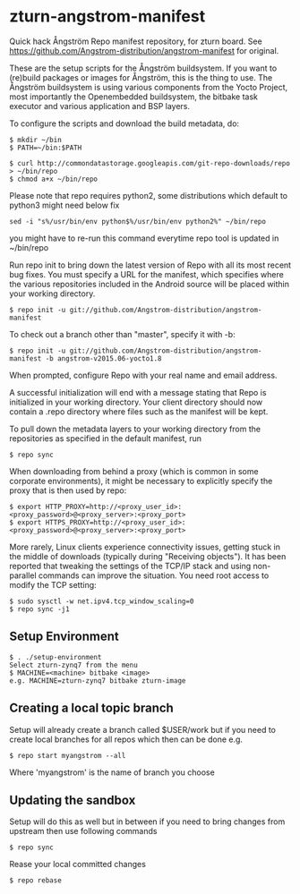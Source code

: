 zturn-angstrom-manifest
=======================

Quick hack Ångström Repo manifest repository, for zturn board. See https://github.com/Angstrom-distribution/angstrom-manifest for original.

These are the setup scripts for the Ångström buildsystem. If you want to (re)build packages or images for Ångström, this is the thing to use.
The Ångström buildsystem is using various components from the Yocto Project, most importantly the Openembedded buildsystem, the bitbake task executor and various application and BSP layers.

To configure the scripts and download the build metadata, do:

	$ mkdir ~/bin
	$ PATH=~/bin:$PATH

	$ curl http://commondatastorage.googleapis.com/git-repo-downloads/repo > ~/bin/repo
	$ chmod a+x ~/bin/repo

Please note that repo requires python2, some distributions which default to python3 might need below fix

	sed -i "s%/usr/bin/env python$%/usr/bin/env python2%" ~/bin/repo

you might have to re-run this command everytime repo tool is updated in ~/bin/repo

Run repo init to bring down the latest version of Repo with all its most recent bug fixes. You must specify a URL for the manifest, which specifies where the various repositories included in the Android source will be placed within your working directory.

	$ repo init -u git://github.com/Angstrom-distribution/angstrom-manifest

To check out a branch other than "master", specify it with -b:

	$ repo init -u git://github.com/Angstrom-distribution/angstrom-manifest -b angstrom-v2015.06-yocto1.8

When prompted, configure Repo with your real name and email address.

A successful initialization will end with a message stating that Repo is initialized in your working directory. Your client directory should now contain a .repo directory where files such as the manifest will be kept.

To pull down the metadata layers to your working directory from the repositories as specified in the default manifest, run

	$ repo sync

When downloading from behind a proxy (which is common in some corporate environments), it might be necessary to explicitly specify the proxy that is then used by repo:

	$ export HTTP_PROXY=http://<proxy_user_id>:<proxy_password>@<proxy_server>:<proxy_port>
	$ export HTTPS_PROXY=http://<proxy_user_id>:<proxy_password>@<proxy_server>:<proxy_port>

More rarely, Linux clients experience connectivity issues, getting stuck in the middle of downloads (typically during "Receiving objects"). It has been reported that tweaking the settings of the TCP/IP stack and using non-parallel commands can improve the situation. You need root access to modify the TCP setting:

	$ sudo sysctl -w net.ipv4.tcp_window_scaling=0
	$ repo sync -j1


Setup Environment
-----------------
	$ . ./setup-environment
	Select zturn-zynq7 from the menu
	$ MACHINE=<machine> bitbake <image>
	e.g. MACHINE=zturn-zynq7 bitbake zturn-image

Creating a local topic branch
-----------------------------

Setup will already create a branch called $USER/work
but if you need to create local branches for all repos which then can be done e.g.

	$ repo start myangstrom --all

Where 'myangstrom' is the name of branch you choose

Updating the sandbox
--------------------

Setup will do this as well but in between if you need to bring changes from upstream then
use following commands

	$ repo sync

Rease your local committed changes

	$ repo rebase
